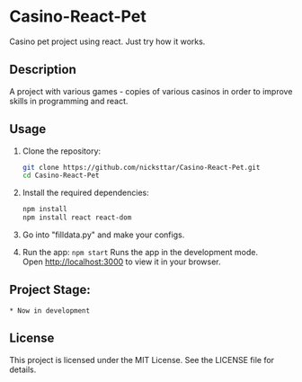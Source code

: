# Casino-React-Pet

Casino pet project using react. Just try how it works.

## Description

A project with various games - copies of various casinos in order to improve skills in programming and react.

## Usage

1. Clone the repository:

    ```bash
    git clone https://github.com/nicksttar/Casino-React-Pet.git
    cd Casino-React-Pet
    ```

2. Install the required dependencies:

    ```bash
    npm install
    npm install react react-dom
    ```

3. Go into "filldata.py" and make your configs.

5. Run the app:
    `npm start`
    Runs the app in the development mode.\
Open [http://localhost:3000](http://localhost:3000) to view it in your browser.

## Project Stage:
    * Now in development

## License

This project is licensed under the MIT License. See the LICENSE file for details.
